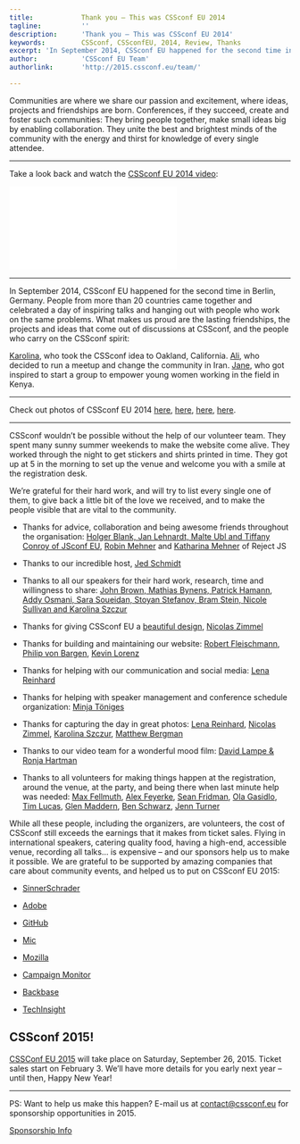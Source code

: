```yaml
---
title:            Thank you – This was CSSconf EU 2014
tagline:          ''
description:      'Thank you – This was CSSconf EU 2014'
keywords:         CSSconf, CSSconfEU, 2014, Review, Thanks
excerpt: 'In September 2014, CSSconf EU happened for the second time in Berlin, Germany. People from more than 20 countries came together and celebrated a day of inspiring talks and discussions – take a look back in our review post.'
author:           'CSSconf EU Team'
authorlink:       'http://2015.cssconf.eu/team/'

---
```



Communities are where we share our passion and excitement, where ideas, projects and friendships are born. Conferences, if they succeed, create and foster such communities: They bring people together, make small ideas big by enabling collaboration. They unite the best and brightest minds of the community with the energy and thirst for knowledge of every single attendee.

* * *

Take a look back and watch the [CSSconf EU 2014 video](https://www.youtube.com/watch?v=BhMf-DFEdOA&amp;index=12&amp;list=PL37ZVnwpeshHAnqFlTxhd0MIXWjLBbM3R):

<iframe src="//www.youtube.com/embed/BhMf-DFEdOA?list=PL37ZVnwpeshHAnqFlTxhd0MIXWjLBbM3R" frameborder="0"></iframe>

* * *

In September 2014, CSSconf EU happened for the second time in Berlin, Germany. People from more than 20 countries came together and celebrated a day of inspiring talks and hanging out with people who work on the same problems. What makes us proud are the lasting friendships, the projects and ideas that come out of discussions at CSSconf, and the people who carry on the CSSconf spirit:

[Karolina](https://twitter.com/fox), who took the CSSconf idea to Oakland, California. [Ali](https://twitter.com/tabibzade), who decided to run a meetup and change the community in Iran. [Jane](https://twitter.com/jennykathambi1), who got inspired to start a group to empower young women working in the field in Kenya.

* * *

Check out photos of CSSconf EU 2014 [here](https://www.flickr.com/photos/126843898@N02/sets/72157647919597361/), [here](https://www.flickr.com/photos/see_also/sets/72157647180168350/), [here](https://www.flickr.com/photos/xytine/sets/72157647302073237), [here](https://www.flickr.com/photos/matthewbergman/sets/72157647186786440).

* * *

CSSconf wouldn’t be possible without the help of our volunteer team. They spent many sunny summer weekends to make the website come alive. They worked through the night to get stickers and shirts printed in time. They got up at 5 in the morning to set up the venue and welcome you with a smile at the registration desk.

We’re grateful for their hard work, and will try to list every single one of them, to give back a little bit of the love we received, and to make the people visible that are vital to the community.

*   Thanks for advice, collaboration and being awesome friends throughout the organisation:&nbsp;[Holger Blank, Jan Lehnardt, Malte Ubl and Tiffany Conroy of JSconf EU](http://2014.jsconf.eu/about/#curators),&nbsp;[Robin Mehner](https://twitter.com/rmehner) and [Katharina Mehner](https://twitter.com/kiida) of Reject JS

*   Thanks to our incredible host,&nbsp;[Jed Schmidt](https://twitter.com/jedschmidt)

*   Thanks to all our speakers for their hard work, research, time and willingness to share: [John Brown, Mathias Bynens, Patrick Hamann, Addy Osmani, Sara Soueidan, Stoyan Stefanov, Bram Stein, Nicole Sullivan and Karolina Szczur
](http://2014.cssconf.eu/speakers)

*   Thanks for giving CSSconf EU a [beautiful design](https://www.behance.net/gallery/19269845/Design-CSSconf-EU-2014), [Nicolas Zimmel](https://twitter.com/toomanyclouds)

*   Thanks for building and maintaining our website:&nbsp;[Robert Fleischmann](https://twitter.com/rendro87), [Philip von Bargen](https://twitter.com/philipvonbargen), [Kevin Lorenz](https://twitter.com/verpixelt)

*   Thanks for helping with our communication and social media:&nbsp;[Lena Reinhard](https://twitter.com/lrnrd)

*   Thanks for helping with speaker management and conference schedule organization:&nbsp;[Minja Töniges](https://twitter.com/minja)

*   Thanks for capturing the day in great photos:&nbsp;[Lena Reinhard](https://www.flickr.com/photos/126843898@N02/sets/72157647919597361/), [Nicolas Zimmel](https://www.flickr.com/photos/see_also/sets/72157647180168350/), [Karolina Szczur](https://www.flickr.com/photos/xytine/sets/72157647302073237), [Matthew Bergman](https://www.flickr.com/photos/matthewbergman/sets/72157647186786440)

*   Thanks to our video team for a wonderful mood film:&nbsp;[David Lampe &amp; Ronja Hartman](http://wearekeepon.com)

*   Thanks to all volunteers for making things happen at the registration, around the venue, at the party, and being there when last minute help was needed:&nbsp;[Max Fellmuth](https://twitter.com/maxfell), [Alex Feyerke](https://twitter.com/espylaub), [Sean Fridman](https://twitter.com/sfrdmn), [Ola Gasidlo](https://twitter.com/misprintedtype), [Tim Lucas](https://twitter.com/toolmantim), [Glen Maddern](https://twitter.com/glenmaddern), [Ben Schwarz](https://twitter.com/benschwarz), [Jenn Turner](https://twitter.com/renrutnnej)

While all these people, including the organizers, are volunteers, the cost of CSSconf still exceeds the earnings that it makes from ticket sales. Flying in international speakers, catering quality food, having a high-end, accessible venue, recording all talks… is expensive – and our sponsors help us to make it possible. We are grateful to be supported by amazing companies that care about community events, and helped us to put on CSSconf EU 2015:

*   [SinnerSchrader](https://sinnerschrader.com/de/)

*   [Adobe ](https://www.adobe.com/creativecloud.html)

*   [GitHub](https://github.com/)

*   [Mic](http://mic.com/)

*   [Mozilla](https://www.mozilla.org/en-US/firefox/new/)

*   [Campaign Monitor](https://www.campaignmonitor.com/)

*   [Backbase](http://www.backbase.com/home)

*   [TechInsight](http://www.techinsight.io/)

## CSSconf 2015!

[CSSConf EU 2015](http://2015.cssconf.eu/) will take place on Saturday, September 26, 2015. Ticket sales start on February 3. We’ll have more details for you early next year – until then, Happy New Year!

* * *

PS: Want to help us make this happen? E-mail us at [contact@cssconf.eu](mailto:contact@cssconf.eu) for sponsorship opportunities in 2015.

<a href="http://2015.cssconf.eu/sponsors/" class="btn--special">
  <span class="btn__span" data-hover="Sponsorship Information">Sponsorship Info</span>
</a>

